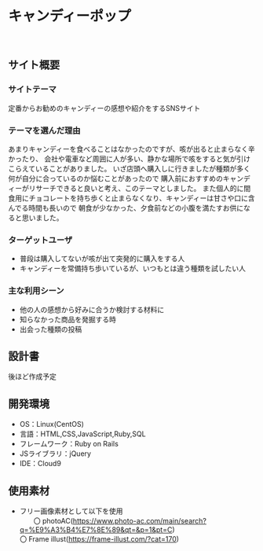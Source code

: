 # キャンディーポップ
​
## サイト概要
### サイトテーマ
定番からお勧めのキャンディーの感想や紹介をするSNSサイト
​
### テーマを選んだ理由
あまりキャンディーを食べることはなかったのですが、咳が出ると止まらなく辛かったり、
会社や電車など周囲に人が多い、静かな場所で咳をすると気が引けこらえていることがありました。
いざ店頭へ購入しに行きましたが種類が多く何が自分に合っているのか悩むことがあったので
購入前におすすめのキャンディーがリサーチできると良いと考え、このテーマとしました。
また個人的に間食用にチョコレートを持ち歩くと止まらなくなり、キャンディーは甘さや口に含んでる時間も長いので
朝食が少なかった、夕食前などの小腹を満たすお供になると思いました。
​
### ターゲットユーザ
- 普段は購入してないが咳が出て突発的に購入をする人
- キャンディーを常備持ち歩いているが、いつもとは違う種類を試したい人
​
### 主な利用シーン
- 他の人の感想から好みに合うか検討する材料に
- 知らなかった商品を発掘する時
- 出会った種類の投稿
​
## 設計書
後ほど作成予定
​
## 開発環境
- OS：Linux(CentOS)
- 言語：HTML,CSS,JavaScript,Ruby,SQL
- フレームワーク：Ruby on Rails
- JSライブラリ：jQuery
- IDE：Cloud9
​
## 使用素材
- フリー画像素材として以下を使用  
　　〇 photoAC(https://www.photo-ac.com/main/search?q=%E9%A3%B4%E7%8E%89&qt=&p=1&pt=C)  
    〇 Frame illust(https://frame-illust.com/?cat=170)  
